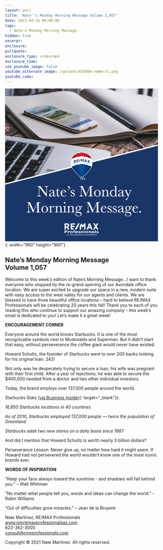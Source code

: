 ```yaml
---
layout: post
title: 'Nate''s Monday Morning Message Volume 1,057'
date: 2021-04-26 00:00:00
tags:
  - Nate's Monday Morning Message
hidden: true
excerpt:
enclosure:
pullquote:
enclosure_type: video/mp4
enclosure_time:
use_youtube_image: false
youtube_alternate_image: /uploads/020406-nmmm-v1.png
youtube_code:
---
```

![](/uploads/020406-nmmm-v1-1.png){: width="960" height="960"}

## **Nate’s Monday Morning Message<br>Volume 1,057**

Welcome to this week’s edition of Nate’s Morning Message…I want to thank everyone who stopped by the re-grand opening of our Avondale office location. We are super excited to upgrade our space in a new, modern suite with easy access to the west valley for our agents and clients. We are blessed to have three beautiful office locations – hard to believe RE/MAX Professionals will be celebrating 20 years this fall\! Thank you to each of you reading this who continue to support our amazing company – this week’s email is dedicated to you\! Let’s make it a great week\!

**ENCOURAGEMENT CORNER**

Everyone around the world knows Starbucks. It is one of the most recognizable symbols next to Mcdonalds and Superman. But it didn’t start that easy, without perseverance the coffee giant would never have existed.

Howard Schultz, the founder of Starbucks went to over 200 banks looking for his original loan. 242\!

Not only was he desperately trying to secure a loan, his wife was pregnant with their first child. After a year of rejections, he was able to secure the $400,000 needed from a doctor and two other individual investors.

Today, the brand employs over 137,000 people around the world.

Starbucks Stats ([via Business Insider](https://www.businessinsider.com/15-facts-about-starbucks-that-will-blow-your-mind-2011-3#starbucks-has-added-an-average-of-two-stores-on-a-daily-basis-since-1987-1){: target="_blank"}):

*16,850 Starbucks locations in 40 countries*

*As of 2010, Starbucks employed 137,000 people — twice the population of Greenland*

*Starbucks adds two new stores on a daily basis since 1987*

And did I mention that Howard Schultz is worth nearly 3 billion dollars?

Perseverance Lesson: Never give up, no matter how hard it might seem. If Howard had not persevered the world wouldn’t know one of the most iconic brands ever.

**WORDS OF INSPIRATION**

“Keep your face always toward the sunshine - and shadows will fall behind you.” – Walt Whitman

“No matter what people tell you, words and ideas can change the world.” - Robin Williams

“Out of difficulties grow miracles.” – Jean de la Bruyere

Nate Martinez, RE/MAX Professionals<br>www.joinremaxprofessionalsaz.com<br>623-362-3000<br>consult@rmxprofessionals.com

Copyright &copy; 2021 Nate Martinez. All rights reserved.
